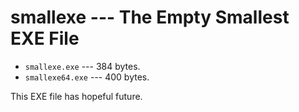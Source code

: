 # smallexe --- The Empty Smallest EXE File

- `smallexe.exe` --- 384 bytes.
- `smallexe64.exe` --- 400 bytes.

This EXE file has hopeful future.
